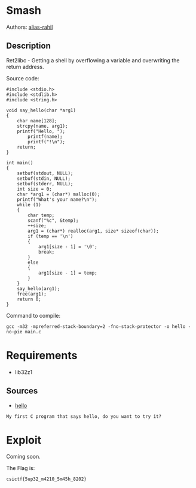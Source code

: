 
# Smash

Authors: [alias-rahil](https://github.com/alias-rahil)

## Description

Ret2libc - Getting a shell by overflowing a variable and overwriting the return address.

Source code:
```
#include <stdio.h>
#include <stdlib.h>
#include <string.h>

void say_hello(char *arg1)
{
	char name[128];
	strcpy(name, arg1);
	printf("Hello, ");
        printf(name);
        printf("!\n");
	return;
}

int main()
{
	setbuf(stdout, NULL);
	setbuf(stdin, NULL);
	setbuf(stderr, NULL);
	int size = 0;
	char *arg1 = (char*) malloc(0);
	printf("What's your name?\n");
	while (1)
	{
		char temp;
		scanf("%c", &temp);
		++size;
		arg1 = (char*) realloc(arg1, size* sizeof(char));
		if (temp == '\n')
		{
			arg1[size - 1] = '\0';
			break;
		}
		else
		{
			arg1[size - 1] = temp;
		}
	}
	say_hello(arg1);
	free(arg1);
	return 0;
}
```

Command to compile:
```
gcc -m32 -mpreferred-stack-boundary=2 -fno-stack-protector -o hello -no-pie main.c
```

# Requirements

- lib32z1

## Sources

- [hello](./hello)

```
My first C program that says hello, do you want to try it?
```

# Exploit

Coming soon.
 
The Flag is:
```
csictf{5up32_m4210_5m45h_8202}
```
